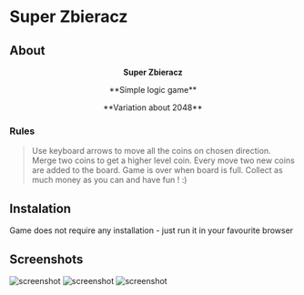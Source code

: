 # Super Zbieracz

## About

<p align="center"><b>Super Zbieracz</b></p>
<p align="center">**Simple logic game**</p>
<p align="center">**Variation about 2048**</p>



### Rules
> Use keyboard arrows to move all the coins on chosen direction.
> Merge two coins to get a higher level coin.
> Every move two new coins are added to the board.
> Game is over when board is full.
> Collect as much money as you can and have fun ! :)

## Instalation 

Game does not require any installation - just run it in your favourite browser

## Screenshots

<img alt="screenshot" src="http://i65.tinypic.com/hvnp7k.png">
<img alt="screenshot" src="http://i67.tinypic.com/9pn8gn.png">
<img alt="screenshot" src="http://i65.tinypic.com/2por30g.png">



